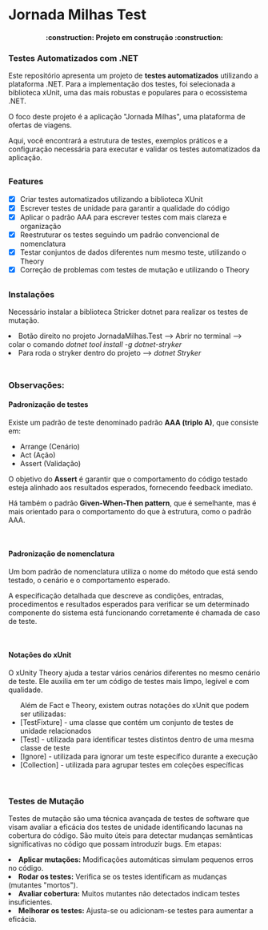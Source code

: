 # Jornada Milhas Test

<h4 align="center"> 
    :construction:  Projeto em construção  :construction:
</h4>

### Testes Automatizados com .NET
<p>Este repositório apresenta um projeto de <b>testes automatizados</b> utilizando a plataforma .NET. Para a implementação dos testes, foi selecionada a biblioteca xUnit, uma das mais robustas e populares para o ecossistema .NET.</p>
<p>O foco deste projeto é a aplicação "Jornada Milhas", uma plataforma de ofertas de viagens.</p>
<p>Aqui, você encontrará a estrutura de testes, exemplos práticos e a configuração necessária para executar e validar os testes automatizados da aplicação.</p>

##
### Features
- [x] Criar testes automatizados utilizando a biblioteca XUnit
- [x] Escrever testes de unidade para garantir a qualidade do código
- [x] Aplicar o padrão AAA para escrever testes com mais clareza e organização
- [x] Reestruturar os testes seguindo um padrão convencional de nomenclatura
- [x] Testar conjuntos de dados diferentes num mesmo teste, utilizando o Theory
- [x] Correção de problemas com testes de mutação e utilizando o Theory

##
### Instalações
<p>Necessário instalar a biblioteca Stricker dotnet para realizar os testes de mutação.</p>
<li>Botão direito no projeto JornadaMilhas.Test --> Abrir no terminal --> colar o comando <i>dotnet tool install -g dotnet-stryker</i></li>
<li>Para roda o stryker dentro do projeto --> <i>dotnet Stryker</i></li>
<br>

##
### Observações:

#### Padronização de testes
<p>Existe um padrão de teste denominado padrão <b>AAA (triplo A)</b>, que consiste em:
<ul>
<li>Arrange (Cenário)</li>
<li>Act (Ação)</li>
<li>Assert (Validação)</li>
</ul>
<p>O objetivo do <b>Assert</b> é garantir que o comportamento do código testado esteja alinhado aos resultados esperados, fornecendo feedback imediato.</p>
<p>Há também o padrão <b>Given-When-Then pattern</b>, que é semelhante, mas é mais orientado para o comportamento do que à estrutura, como o padrão AAA.</p>
<br>

#### Padronização de nomenclatura
<p>Um bom padrão de nomenclatura utiliza o nome do método que está sendo testado, o cenário e o comportamento esperado.</p>
<p>A especificação detalhada que descreve as condições, entradas, procedimentos e resultados esperados para verificar se um determinado componente do sistema está funcionando corretamente é chamada de caso de teste.</p>
<br>

#### Notações do xUnit
<p>O xUnity Theory ajuda a testar vários cenários diferentes no mesmo cenário de teste. Ele auxilia em ter um código de testes mais limpo, legível e com qualidade.</p>

<ul>Além de Fact e Theory, existem outras notações do xUnit que podem ser utilizadas:
<li>[TestFixture] - uma classe que contém um conjunto de testes de unidade relacionados</li>
<li>[Test] - utilizada para identificar testes distintos dentro de uma mesma classe de teste</li>
<li>[Ignore] - utilizada para ignorar um teste específico durante a execução</li>
<li>[Collection] - utilizada para agrupar testes em coleções específicas</li>
</ul><br>

### Testes de Mutação
<p>Testes de mutação são uma técnica avançada de testes de software que visam avaliar a eficácia dos testes de unidade identificando lacunas na cobertura do código. São muito úteis para detectar mudanças semânticas significativas no código que possam introduzir bugs. Em etapas:</p>
<li><b>Aplicar mutações:</b> Modificações automáticas simulam pequenos erros no código.</li>
<li><b>Rodar os testes:</b> Verifica se os testes identificam as mudanças (mutantes "mortos").</li>
<li><b>Avaliar cobertura:</b> Muitos mutantes não detectados indicam testes insuficientes.</li>
<li><b>Melhorar os testes:</b> Ajusta-se ou adicionam-se testes para aumentar a eficácia.</li>
